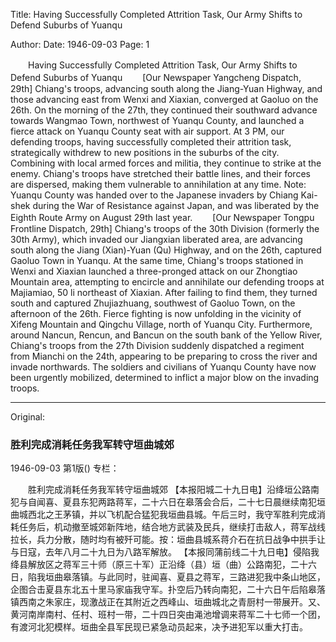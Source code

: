 Title: Having Successfully Completed Attrition Task, Our Army Shifts to Defend Suburbs of Yuanqu

Author:
Date: 1946-09-03
Page: 1

　　Having Successfully Completed Attrition Task, Our Army Shifts to Defend Suburbs of Yuanqu
　　[Our Newspaper Yangcheng Dispatch, 29th] Chiang's troops, advancing south along the Jiang-Yuan Highway, and those advancing east from Wenxi and Xiaxian, converged at Gaoluo on the 26th. On the morning of the 27th, they continued their southward advance towards Wangmao Town, northwest of Yuanqu County, and launched a fierce attack on Yuanqu County seat with air support. At 3 PM, our defending troops, having successfully completed their attrition task, strategically withdrew to new positions in the suburbs of the city. Combining with local armed forces and militia, they continue to strike at the enemy. Chiang's troops have stretched their battle lines, and their forces are dispersed, making them vulnerable to annihilation at any time. Note: Yuanqu County was handed over to the Japanese invaders by Chiang Kai-shek during the War of Resistance against Japan, and was liberated by the Eighth Route Army on August 29th last year.
　　[Our Newspaper Tongpu Frontline Dispatch, 29th] Chiang's troops of the 30th Division (formerly the 30th Army), which invaded our Jiangxian liberated area, are advancing south along the Jiang (Xian)-Yuan (Qu) Highway, and on the 26th, captured Gaoluo Town in Yuanqu. At the same time, Chiang's troops stationed in Wenxi and Xiaxian launched a three-pronged attack on our Zhongtiao Mountain area, attempting to encircle and annihilate our defending troops at Majiamiao, 50 li northeast of Xiaxian. After failing to find them, they turned south and captured Zhujiazhuang, southwest of Gaoluo Town, on the afternoon of the 26th. Fierce fighting is now unfolding in the vicinity of Xifeng Mountain and Qingchu Village, north of Yuanqu City. Furthermore, around Nancun, Rencun, and Bancun on the south bank of the Yellow River, Chiang's troops from the 27th Division suddenly dispatched a regiment from Mianchi on the 24th, appearing to be preparing to cross the river and invade northwards. The soldiers and civilians of Yuanqu County have now been urgently mobilized, determined to inflict a major blow on the invading troops.



<hr /> 

Original: 


### 胜利完成消耗任务我军转守垣曲城郊

1946-09-03
第1版()
专栏：

　　胜利完成消耗任务我军转守垣曲城郊
    【本报阳城二十九日电】沿绛垣公路南犯与自闻喜、夏县东犯两路蒋军，二十六日在皋落会合后，二十七日晨继续南犯垣曲城西北之王茅镇，并以飞机配合猛犯我垣曲县城。午后三时，我守军胜利完成消耗任务后，机动撤至城郊新阵地，结合地方武装及民兵，继续打击敌人，蒋军战线拉长，兵力分散，随时均有被歼可能。按：垣曲县城系蒋介石在抗日战争中拱手让与日寇，去年八月二十九日为八路军解放。
    【本报同蒲前线二十九日电】侵陷我绛县解放区之蒋军三十师（原三十军）正沿绛（县）垣（曲）公路南犯，二十六日，陷我垣曲皋落镇。与此同时，驻闻喜、夏县之蒋军，三路进犯我中条山地区，企图合击夏县东北五十里马家庙我守军。扑空后乃转向南犯，二十六日午后陷皋落镇西南之朱家庄，现激战正在其附近之西峰山、垣曲城北之青厨村一带展开。又、黄河南岸南村、任村、班村一带，二十四日突由渑池增调来蒋军二十七师一个团，有渡河北犯模样。垣曲全县军民现已紧急动员起来，决予进犯军以重大打击。
